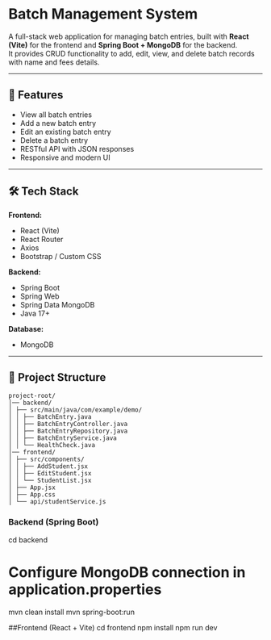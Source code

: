 # Batch Management System

A full-stack web application for managing batch entries, built with **React (Vite)** for the frontend and **Spring Boot + MongoDB** for the backend.  
It provides CRUD functionality to add, edit, view, and delete batch records with name and fees details.

---

## 🚀 Features
- View all batch entries
- Add a new batch entry
- Edit an existing batch entry
- Delete a batch entry
- RESTful API with JSON responses
- Responsive and modern UI

---

## 🛠 Tech Stack
**Frontend:**
- React (Vite)
- React Router
- Axios
- Bootstrap / Custom CSS

**Backend:**
- Spring Boot
- Spring Web
- Spring Data MongoDB
- Java 17+

**Database:**
- MongoDB

---

## 📂 Project Structure
    project-root/
    │── backend/
    │ ├── src/main/java/com/example/demo/
    │ │ ├── BatchEntry.java
    │ │ ├── BatchEntryController.java
    │ │ ├── BatchEntryRepository.java
    │ │ ├── BatchEntryService.java
    │ │ └── HealthCheck.java
    │── frontend/
    │ ├── src/components/
    │ │ ├── AddStudent.jsx
    │ │ ├── EditStudent.jsx
    │ │ └── StudentList.jsx
    │ ├── App.jsx
    │ ├── App.css
    │ └── api/studentService.js
    
### Backend (Spring Boot)

  cd backend
  # Configure MongoDB connection in application.properties
  mvn clean install
  mvn spring-boot:run

##Frontend (React + Vite)
  cd frontend
  npm install
  npm run dev
